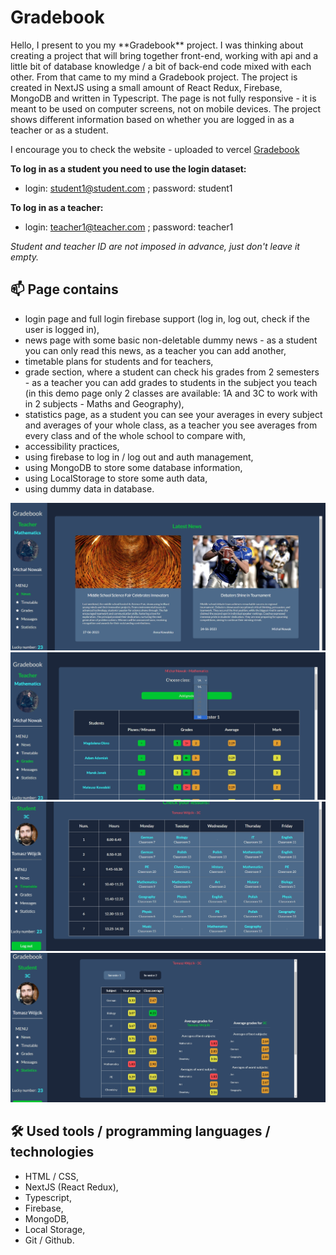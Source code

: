 <h1>Gradebook</h1>

<p>Hello, I present to you my **Gradebook** project. I was thinking about creating a project that will bring together front-end, working with api and a little bit of database knowledge / a bit of back-end code mixed with each other. From that came to my mind a Gradebook project. The project is created in NextJS using a small amount of React Redux, Firebase, MongoDB and written in Typescript.
The page is not fully responsive - it is meant to be used on computer screens, not on mobile devices. The project shows different information based on whether you are logged in as a teacher or as a student.</p>

<p>I encourage you to check the website - uploaded to vercel <a href='https://gradebook-mu.vercel.app'>Gradebook</a></p>

<b>To log in as a student you need to use the login dataset:</b>

-   login: student1@student.com ; password: student1

<b>To log in as a teacher:</b>

-   login: teacher1@teacher.com ; password: teacher1

<i>Student and teacher ID are not imposed in advance, just don't leave it empty.</i>

<h2>📫 Page contains</h2>

-   login page and full login firebase support (log in, log out, check if the user is logged in),
-   news page with some basic non-deletable dummy news - as a student you can only read this news, as a teacher you can add another,
-   timetable plans for students and for teachers,
-   grade section, where a student can check his grades from 2 semesters - as a teacher you can add grades to students in the subject you teach (in this demo page only 2 classes are available: 1A and 3C to work with in 2 subjects - Maths and Geography),
-   statistics page, as a student you can see your averages in every subject and averages of your whole class, as a teacher you see averages from every class and of the whole school to compare with,
-   accessibility practices,
-   using firebase to log in / log out and auth management,
-   using MongoDB to store some database information,
-   using LocalStorage to store some auth data,
-   using dummy data in database.

<div align='center'>
<img src='./src/assets/photo1.jpg'>
<img src='./src/assets/photo2.jpg'>
<img src='./src/assets/photo3.jpg'>
<img src='./src/assets/photo4.jpg'>
</div>

<h2>🛠 Used tools / programming languages / technologies</h2>

-   HTML / CSS,
-   NextJS (React Redux),
-   Typescript,
-   Firebase,
-   MongoDB,
-   Local Storage,
-   Git / Github.
